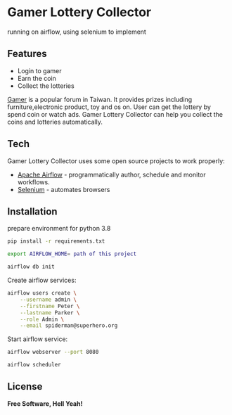 # Gamer Lottery Collector

running on airflow, using selenium to implement

## Features

- Login to gamer
- Earn the coin
- Collect the lotteries

[Gamer] is a popular forum in Taiwan. It provides prizes including furniture,electronic product, toy and os on.
User can get the lottery by spend coin or watch ads.
Gamer Lottery Collector can help you collect the coins and lotteries automatically.

## Tech

Gamer Lottery Collector uses some open source projects to work properly:

- [Apache Airflow] - programmatically author, schedule and monitor workflows.
- [Selenium] - automates browsers


## Installation
prepare environment for python 3.8

```sh
pip install -r requirements.txt

export AIRFLOW_HOME= path of this project

airflow db init
```

Create airflow services:

```sh
airflow users create \
    --username admin \
    --firstname Peter \
    --lastname Parker \
    --role Admin \
    --email spiderman@superhero.org
```

Start airflow service:

```sh
airflow webserver --port 8080

airflow scheduler
```

## License

**Free Software, Hell Yeah!**

   [Gamer]: <https://www.gamer.com.tw/>
   [Apache Airflow]: <https://airflow.apache.org/>
   [Selenium]: <https://www.selenium.dev/>

